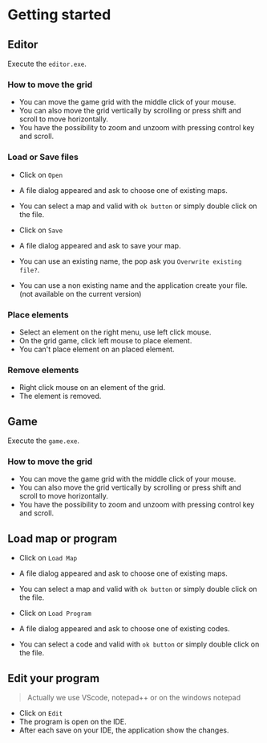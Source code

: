 # Getting started
## Editor
Execute the `editor.exe`.  

### How to move the grid
- You can move the game grid with the middle click of your mouse.  
- You can also move the grid vertically by scrolling or press shift and scroll to move horizontally.  
- You have the possibility to zoom and unzoom with pressing control key and scroll.

### Load or Save files
- Click on `Open`
- A file dialog appeared and ask to choose one of existing maps.
- You can select a map and valid with `ok button` or simply double click on the file.
  
- Click on `Save`
- A file dialog appeared and ask to save your map.
- You can use an existing name, the pop ask you `Overwrite existing file?`.
- You can use a non existing name and the application create your file. (not available on the current version)

### Place elements
- Select an element on the right menu, use left click mouse.
- On the grid game, click left mouse to place element.
- You can't place element on an placed element.

### Remove elements
- Right click mouse on an element of the grid.
- The element is removed.

## Game
Execute the `game.exe`.  

### How to move the grid
- You can move the game grid with the middle click of your mouse.  
- You can also move the grid vertically by scrolling or press shift and scroll to move horizontally.  
- You have the possibility to zoom and unzoom with pressing control key and scroll.

## Load map or program
- Click on `Load Map`
- A file dialog appeared and ask to choose one of existing maps.
- You can select a map and valid with `ok button` or simply double click on the file.
  
- Click on `Load Program`
- A file dialog appeared and ask to choose one of existing codes.
- You can select a code and valid with `ok button` or simply double click on the file.

## Edit your program
> Actually we use VScode, notepad++ or on the windows notepad
- Click on `Edit`
- The program is open on the IDE.
- After each save on your IDE, the application show the changes.
